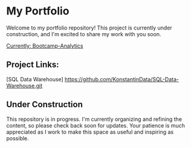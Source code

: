 # My Portfolio

Welcome to my portfolio repository! This project is currently under construction, and I'm excited to share my work with you soon.

[Currently: Bootcamp-Analytics](https://github.com/KonstantinData/Bootcamp-Analytics)

## Project Links:

[SQL Data Warehouse] https://github.com/KonstantinData/SQL-Data-Warehouse.git


## Under Construction

This repository is in progress. I'm currently organizing and refining the content, so please check back soon for updates.
Your patience is much appreciated as I work to make this space as useful and inspiring as possible.
